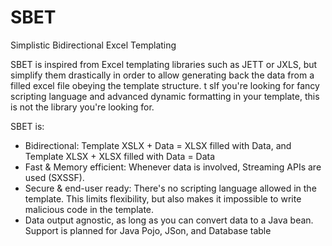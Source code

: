 # SBET
Simplistic Bidirectional Excel Templating

SBET is inspired from Excel templating libraries such as JETT or JXLS, but simplify them drastically in order to allow generating back the data from a filled excel file obeying the template structure.
t sIf you're looking for fancy scripting language and advanced dynamic formatting in your template, this is not the library you're looking for.

SBET is:
- Bidirectional: Template XSLX + Data = XLSX filled with Data, and Template XLSX + XLSX filled with Data = Data
- Fast & Memory efficient: Whenever data is involved, Streaming APIs are used (SXSSF).
- Secure & end-user ready: There's no scripting language allowed in the template. This limits flexibility, but also makes it impossible to write malicious code in the template.
- Data output agnostic, as long as you can convert data to a Java bean. Support is planned for Java Pojo, JSon, and Database table



